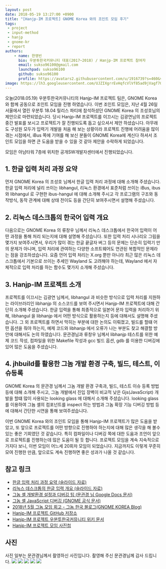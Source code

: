 ```yaml
---
layout: post
date: 2018-05-19 13:27:00 +0900
title: "[Hanjp-IM 프로젝트] GNOME Korea 와의 조인트 모임 후기"
tags:
 - project
 - input-method
 - hanjp
 - gnome-kr
 - report
authors:
    - name: 한영빈
      bio: 우분투한국커뮤니티 대표(2017~2018) / Hanjp-IM 프로젝트 참여자
      email: sukso96100@gmail.com
      launchpad: sukso96100
      github: sukso96100
      profile: https://avatars2.githubusercontent.com/u/1916739?s=460&v=4
image: https://lh3.googleusercontent.com/UJZIXgrrEvHqfcVlVf85ad9jVagf7Ov4t9NpaALj6LY4J8YZtet3QuN7BZ4FKk5-qXe80p1wWHTLS0kxMyBYfL9AUhCqoBU56kVQc-6PepA3D2caC3YQvhONjPButyCZf-xDObzKJLKS2BqPb2Nx6h14vB0XhCuQ2Y39bwsKO59kxXqNaCypb8wNZW2UlI0FhLqK2IsTrP-wL8vKDIAHgZCVvfv2GQqcc54gVKpEy8KRyizV3Xdp2mr3feO-xRvHPwOOAlrNfYcMMSIMJH5OyzE_YmxntsadCp3-8rPkqsARIHtAq2C_oLxPWXnb9vjYQgXx7xYUv6cHtZ3eoHG1_3dHpOJK1Y3HEF_eztX5ZKbc04yXUljlUKUZ1nMk4ajDqxQzT1qcbuPAXEP-7hzxKv01xDCwCWc_9vhUagnOP4k6euw8TrP227hZ3VWLNDgDuYhxaeQNsFF5aoyV4dfDEwShTWe0bz3lsfGjzsytddhxe69u5jBejahaDI-YUsx3cH2tBpKxfYD2_m4mbrGSa_09bHVJT4aEX125Pl97pIrIOYQaUfYTMzamcf-k483e-H-E87IQ6qqXcZBISL-o3qvybpUPRe8BS04RfVbw-kJQRnuj0WJdn53rC0IVPO9EHlSuuYCtxEDFkBdldf0PztKcsX84okdt=w1280-h960-no
---
```


오늘(2018.05.19) 우분투한국커뮤니티의 Hanjp-IM 프로젝트 팀은, GNOME Korea 와 함께 공동으로 조인트 모임을 진행 하였습니다.
이번 조인트 모임은, 지난 4월 26일 서울에서 열린 우분투 18.04 릴리스 파티에 참석하셨던 GNOME Korea 의 조성호님의 제안으로 마련되었습니다.
당시 Hanjp-IM 프로젝트를 이끄시는 김광연님의 프로젝트 중간 발표를 보시고 프로젝트가 잘 진행되도록 돕고 싶으셔서 제안 하셨습니다.
아무래도 구성원 모두가 입력기 개발을 처음 해 보는 상황이라 프로젝트 진행에 어려움을 많이 겪는 시점에서, iBus 쪽에 기여를 해 보신 분들이 GNOME Korea에 계신다 하셔서 조인트 모임을 하면 큰 도움을 받을 수 있을 것 같아 제안을 수락하게 되었습니다.

모임은 아남타워 7층에 위치한 공개SW개발자센터에서 진행되었습니다.

## 1. 한글 입력 처리 과정 요약
먼저 GNOME Korea 의 조성호 님께서 한글 입력 처리 과정에 대해 소개해 주셨습니다. 한글 입력 처리에 널리 쓰이는 libhangul, 리눅스 환경에서 표준처럼 쓰이는 iBus, ibus 와 libhangul 로 구현한 ibus-hangul 에 대해 소개해 주시고 각 프로그램의 구조와 동작방식, 동작 관계에 대해 상태 전이도 등을 간단히 보여주시면서 설명해 주셨습니다.

## 2. 리눅스 데스크톱의 한국어 입력 개요
다음으로는 GNOME Korea 의 류창우 님께서 리눅스 데스크톱에서 한국어 입력이 어떤 과정을 통해 처리 되는지에 대해 설명해 주셨습니다. 또한 입력 처리 시나리오 그림을 몇가지 보여주시면서, 우리가 많이 겪는 한글 끝글자 버그 등의 문제는 단순히 입력기 만의 문제가 아니며, 입력 처리에 관여하는 다양한 소프트웨어도 연관된 복합적인 문제라는 점을 강조하셨습니다. 요즘 언어 입력 처리는 X.org 뿐만 아니라 최근 많은 리눅스 데스크톱에서 기본으로 쓰이는 추세인 Wayland 도 고려해야 하는데, Wayland 에서 자체적으로 입력 처리를 하는 함수도 몇가지 소개해 주셨습니다.

## 3. Hanjp-IM 프로젝트 소개
프로젝트를 이끄시는 김광연 님께서, libhangul 과 비슷한 방식으로 입력 처리를 지원하는 라이브러리인 libhanjp 의 소스코드를 보여 주시면서 Hanjp-IM 프로젝트에 대해 간단히 소개해 주셨습니다. 한글 입력을 통해 최종적으로 일본어 문자 입력을 처리하기 위해, libhangul 을 libhanjp 에서 어떤 방식으로 활용하는지 등에 대해서도 설명해 주셨습니다. 그 외 프로젝트를 하면서 막히는 부분에 대한 논의도 이뤄졌고, 빌드를 할떄 어떤 옵션을 줘야 하는지, 예제 코드와 libhanjp 에서 오류가 나는 부분도 찾고 해결할 방안에 대해서도 논의 하였습니다. 문관경님과 류창우 님께서 libhanjp 테스트를 위한 예제 코드 작성, 컴파일을 위한 Makefile 작성과 gcc 빌드 옵션, gdb 를 이용한 디버깅에 있어 많은 도움을 주셨습니다.

## 4. jhbuild를 활용한 그놈 개발 환경 구축, 빌드, 테스트, 이슈등록
GNOME Korea 의 문관경 님께서 그놈 개발 환경 구축과, 빌드, 테스트 이슈 등록 방법 등에 대해 소개해 주시고, 그놈 개발에서 진입 장벽이 비교적 낮은 Gjs(JavaScript) 개발을 할떄 많이 사용되는 looking glass 에 대해서 소개해 주셨습니다. looking glass 를 이용하여 그뇸 셸의 컴포넌트를 inspect 하는 방법과 그놈 확장 기능 디버깅 방법 등에 대해서 간단한 시연을 통해 보여주셨습니다.

이번 GNOME Korea 와의 조인트 모임을 통해 Hanjp-IM 프로젝트가 많은 도움을 받았고, 또 앞으로 프로젝트를 어떤 방향으로 진행하야 하는지에 대해 많은 생각을 해 볼수 있는 좋은 기회였던 것 같습니다. 특히 컴파일이나 디버깅 쪽에 대한 도움과 조언이 앞으로 프로젝트를 진행하는데 많은 도움이 될 듯 합니다.
프로젝트 모임을 계속 지속적으로 가지다 보니, 이번 모임이 어느세 20회차 모임이 되었습니다. 지금까지도 이렇게 꾸준히 모여 진행한 만큼, 앞으로도 계속 진행하면 좋은 성과가 나올 것 같습니다.

## 참고 링크
- [한글 입력 처리 과정 요약 (슬라이드 자료)](https://www.slideshare.net/gnomekr/20180519-hangul-processing)
- [리눅스 데스크톱의 한글 입력 개요 (슬라이드 자료)](https://www.slideshare.net/gnomekr/korean-input-overview-in-the-linux-desktop)
- [그놈 셸 개발환경 설정과 디버깅 팁 (문관경 님 Google Docs 문서)](https://docs.google.com/document/d/1F5Yf515SgZPimIujRmTgbtY78aVLWS3EpU_z5TRyIJs/edit)
- [그놈 셸 JavaScript 디버깅 (GNOME 공식 문서)](https://wiki.gnome.org/Projects/GnomeShell/DebuggingJavaScript)
- [2018년 5월 그놈 모임 회고 - 그놈 한국 블로그(GNOME KOREA Blog)](http://gnome-kr.blogspot.kr/2018/05/2018-5.html)
- [Hanjp-IM 프로젝트 GitHub 저장소](https://github.com/ubuntu-kr/hanjp-im)
- [Hanjp-IM 프로젝트 우분투한국커뮤니티 위키 문서](https://wiki.ubuntu-kr.org/index.php/HanJP_IM)
- [Hanjp-IM 프로젝트 모임 사진첩](https://photos.app.goo.gl/9hBFNe0jwk40xzox1)

## 사진
사진 일부는 문관경님께서 촬영하신 사진입니다. 촬영해 주신 문관경님께 감사 드립니다.
![](https://lh3.googleusercontent.com/AdlgWvWAZvmI4S3GePHIC0dEarSnFERe4Dv0r66EZcDeNqUlBAx7QVdM4H6oiffk3w1AfvCm2r38KkbV9bH1klq526jvjioyqTp2DHrCy5rF40bcUgZd_lzcWhOfA6libmHYBRyCpdMudeZLJYhA2X_VqS-sU_DvzkRff45mqz5n298M1snvOz-43e1c352xliDQe_bAzxEU716YdIS3gISo6jQO849olBqkWqcA0Mhkt8TV-AnZyFHfwWkwvlwo509CQpqqxI9iHWoWGAQ4g6_310Hk_9PtRjuZGefl1up7zaW4gqvxC1R_mDqfD58ImzmnKs_uH3A4XRbhJyJo0KiqOclsbOWTHWVQDMeQwrtz2G5YKLRuK4FbW7r96JcBsw-ZTne9VZFcuFrd67a4noSOGC-8UgQX7JfITyJXC6mQYWgeyOB4vxWhINM7iR-5KQKY_sNvK5T4PfJQpW4k_XmEZDksPjy9KB512q6HdmDbf3BulsBMFyK4eGsiafXoqzt9oRZ6koO3HRL7TSpD-CsAg0XGsAhKH4lAMCXt651gFHjWvQNeUebhK9a4C6Ko9034e94C-6_-KzUOJMNJs--auyz8jmrCAeiF_oMXDupDQiJ0IrJyy5Gdn8Il7tucRTqqBHGm3P_wnyLxLeRuVD7QnhNi_noG=w2856-h1606-no)
![](https://lh3.googleusercontent.com/F3MPp-jG2wVvUmUthFvH1ZGVkhwnd7LFrBXulhx5F7SnkCd-Pd2UkZFoMIhD35xP-M4pC3yqgCFLogLrX0XYy5WR68EA24gndDcq09fRK6YRcGj7aQVrtbWV3gpSxsIqYWF3Je5jSXaU6AcnjlFpopvbfPirCTkvJXbDD4exAGZor7KUjZhL5ndPbuDFv-bJh0KvwrjS-LSf7CqUYZtlxPb9vgV2rbBy2EN8AmdWgTShQiCE-LKjnT6ZoOIstPknvbJen2OfMdE1ngkYiuqBbts8XfRVPHX9PhfMWvgFf185SL_ZUorgr61Scs0B2ltitzcQzV8Su5FyM9BQ0KT9LdHVHC-lOFT-ejH8TFO7gSvlsMWl_UJUx1MdQNgDr-awNSHP40dyW7gVBK6FTtNIH02iymcjuXBFd6LvDyFIvQfL9U1EESifNk4OlgxQ_qp_zrIFhe8XiRbfqrs8jlGlmgI3ScFdH6Ook033Db1uC_83bJJO6xbNBSxwukbhNnS93CGm2JTvku4adBWKtYtTjdGJTrLuF1bu6G5Xyw597BFMKn6Lwxn3u1VNnDU-A9suQtcFtHQur65FkMLYpkcRWKLGEcfh1cSPLSZtKL-iNYa5NeipqRdUIXPigEcJCcpMcKBwYWLOw7Jq09xifMXAopADEbjCmiGG=w2856-h1606-no)
![](https://lh3.googleusercontent.com/HbPCySK91BK9EbQDlKwuGwNZ90Q_iHk_RDK4FA2toB01JDxGQi4uzWyp0py0LmYn2xXPLcLl5Owg-JTG-FHNH6CodoJbXzZmL2nSOd8YpsrX434sH_wHz85asAibm4KSN3-42VeMSnwBJOQgcIvzJV1TcNiw7E-l6EXodCOKAL7UkHLZ5YziXs8JY7CRxMiMJS1ebH4uyV-dIqHj_l5mpw4AfJa46mbMtJZerbrs2dnd_7LC8HAD_2uC-UcF18Ni-_0wW-0I3Z5DPvkYjExUgipIbTPuFdatQJItZG_MxKKf6ITNfm6QgNTFTkxc5VQ07ZESKvzQ7wMM0f-8QJ5mcYEuZAMD7xVLBc-TGtVqMv-qnVoj4rU7bYYc70J-hvd4XI7gk9ZodWYqferBtcI-b7ztpFIss7dYSpgTNOE6u6V1hoW2-C476_W6iEiyVOG9W6CTflC8OS-gky3LUDVuEKVL8jJpBi7rJ8KQdVCvHMVsGkzwSpMFjC5YEknKtA5TgLM4I7r1bVXQt9hJjQaYc0D1OlgIixkzCXnOAAyAIpfK4mdG4hi9F2qVS03Eq70MRkr5JycjhcNCGV2kYtPqOIcyHBGqF4KIp4Ny0oCRYUfpNxc-XKJDFJjwRb6tK1EbvMvrh6QBpigg5lvJTH-FbulQZnd_2nSO=w2856-h1606-no)
![](https://lh3.googleusercontent.com/UJZIXgrrEvHqfcVlVf85ad9jVagf7Ov4t9NpaALj6LY4J8YZtet3QuN7BZ4FKk5-qXe80p1wWHTLS0kxMyBYfL9AUhCqoBU56kVQc-6PepA3D2caC3YQvhONjPButyCZf-xDObzKJLKS2BqPb2Nx6h14vB0XhCuQ2Y39bwsKO59kxXqNaCypb8wNZW2UlI0FhLqK2IsTrP-wL8vKDIAHgZCVvfv2GQqcc54gVKpEy8KRyizV3Xdp2mr3feO-xRvHPwOOAlrNfYcMMSIMJH5OyzE_YmxntsadCp3-8rPkqsARIHtAq2C_oLxPWXnb9vjYQgXx7xYUv6cHtZ3eoHG1_3dHpOJK1Y3HEF_eztX5ZKbc04yXUljlUKUZ1nMk4ajDqxQzT1qcbuPAXEP-7hzxKv01xDCwCWc_9vhUagnOP4k6euw8TrP227hZ3VWLNDgDuYhxaeQNsFF5aoyV4dfDEwShTWe0bz3lsfGjzsytddhxe69u5jBejahaDI-YUsx3cH2tBpKxfYD2_m4mbrGSa_09bHVJT4aEX125Pl97pIrIOYQaUfYTMzamcf-k483e-H-E87IQ6qqXcZBISL-o3qvybpUPRe8BS04RfVbw-kJQRnuj0WJdn53rC0IVPO9EHlSuuYCtxEDFkBdldf0PztKcsX84okdt=w1280-h960-no)
![](https://lh3.googleusercontent.com/kVaImuBGQOT20Gf1MLcLCP_Ql3MuOn2TK5oVFfBnUKONQ05BrP8pQfZ9v8jJ_-gIkAfXEmI8zfUmnhgidCWJJRg9SbuUrQhVyx7rUp7LjuRTMYqSSvjrsIRRZFoQcbDEvITsNRZFgnPSlzPrSwIV9Wnzk9mRCi9Hs9HujnsZ61lEOiPwQgRjdcARvXUVlr2BxQqW8JZ11YDgvvdZK90WBWdI74KhQF7FZjZ7XP92tfmzkIGEFW-9_Jo-cVfJ3VaBEy8FwfRClKzNOkZGlHLBcLqnDAbNlDCkttbh_ES5r4sUFWdqOa2F8-b8--b57qPtSioMpRAhjHxQhvjno_75Zb6qHWZ7YA5SXWeKf7TT6iBk3yZZEB__TakAsefGGp5lFwld7nd5tmPBzEBgR0ZJMsNo37mi0cgJGqIGLbDMQVNQhq82jxPl4yMYMOQe6y9o_WrmR7OqNzbyHwBXiG2QSlCW-iFqzHqqe2BzO6DRRdicKAeEIRgm92eNxN2AzWdY6fcMkyryPGho-2-83GsApjNbVdLLe6XssxFjrPZL6lA4kRGuqOpiD25EAOgNLfws5gXGXUqx479BQoPM70GqhO-7vtWdp3yq_bfB3IBvRmZgYsyNVUziLKYBII2fqmVmK7hDQAmCGEoqYHQ6sIZANd6tFWzjqP4A=w1280-h960-no)